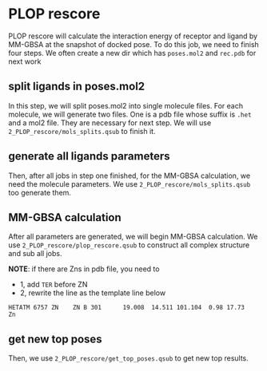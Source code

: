 # PLOP rescore

PLOP rescore will calculate the interaction energy of receptor and ligand by MM-GBSA at the snapshot of docked pose. To do this job, we need to finish four steps. We often create a new dir which has `poses.mol2` and `rec.pdb` for next work

## split ligands in poses.mol2 
 
In this step, we will split poses.mol2 into single molecule files. For each molecule, we will generate two files. One is a pdb file whose suffix is `.het` and a mol2 file. They are necessary for next step.
We  will use `2_PLOP_rescore/mols_splits.qsub` to finish it. 

## generate all ligands parameters 

Then, after all jobs in step one finished, for the MM-GBSA calculation, we need the molecule parameters. We use `2_PLOP_rescore/mols_splits.qsub` too generate them.

## MM-GBSA calculation 

After all parameters are generated, we will begin MM-GBSA calculation. We use `2_PLOP_rescore/plop_rescore.qsub` to construct all complex structure and sub all jobs.

**NOTE**: if there are Zns in pdb file, you need to 
- 1, add `TER` before ZN
- 2, rewrite the line as the template line below  
```
HETATM 6757 ZN    ZN B 301      19.008  14.511 101.104  0.98 17.73          Zn
```

## get new top poses

Then, we use `2_PLOP_rescore/get_top_poses.qsub` to get new top results.